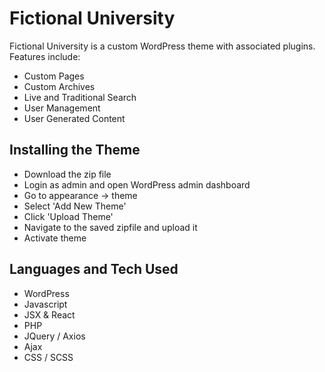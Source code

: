 # Fictional University

Fictional University is a custom WordPress theme with associated plugins. Features include:
  - Custom Pages
  - Custom Archives
  - Live and Traditional Search
  - User Management
  - User Generated Content

## Installing the Theme
- Download the zip file
- Login as admin and open WordPress admin dashboard
- Go to appearance -> theme
- Select 'Add New Theme'
- Click 'Upload Theme'
- Navigate to the saved zipfile and upload it
- Activate theme

## Languages and Tech Used
- WordPress
- Javascript
- JSX & React
- PHP
- JQuery / Axios
- Ajax
- CSS / SCSS
